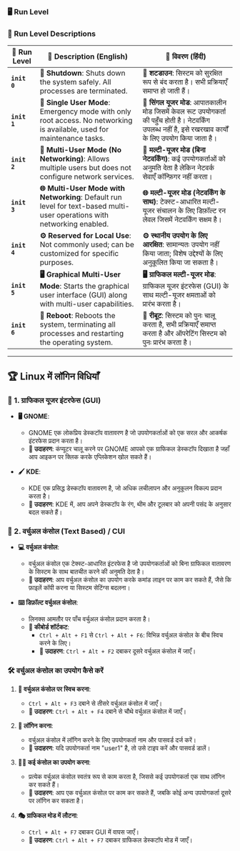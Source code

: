 ### 🖥️ Run Level
### 📌 Run Level Descriptions

| 🔢 Run Level | 📝 Description (English) | 📝 विवरण (हिंदी) |
|-----------|-----------------------|----------------|
| **`init 0`** | **🔻 Shutdown**: Shuts down the system safely. All processes are terminated. | **🔻 शटडाउन**: सिस्टम को सुरक्षित रूप से बंद करता है। सभी प्रक्रियाएँ समाप्त हो जाती हैं। |
| **`init 1`** | **🔧 Single User Mode**: Emergency mode with only root access. No networking is available, used for maintenance tasks. | **🔧 सिंगल यूजर मोड**: आपातकालीन मोड जिसमें केवल रूट उपयोगकर्ता की पहुँच होती है। नेटवर्किंग उपलब्ध नहीं है, इसे रखरखाव कार्यों के लिए उपयोग किया जाता है। |
| **`init 2`** | **👥 Multi-User Mode (No Networking)**: Allows multiple users but does not configure network services. | **👥 मल्टी-यूजर मोड (बिना नेटवर्किंग)**: कई उपयोगकर्ताओं को अनुमति देता है लेकिन नेटवर्क सेवाएँ कॉन्फ़िगर नहीं करता। |
| **`init 3`** | **🌐 Multi-User Mode with Networking**: Default run level for text-based multi-user operations with networking enabled. | **🌐 मल्टी-यूजर मोड (नेटवर्किंग के साथ)**: टेक्स्ट-आधारित मल्टी-यूजर संचालन के लिए डिफ़ॉल्ट रन लेवल जिसमें नेटवर्किंग सक्षम है। |
| **`init 4`** | **⚙️ Reserved for Local Use**: Not commonly used; can be customized for specific purposes. | **⚙️ स्थानीय उपयोग के लिए आरक्षित**: सामान्यतः उपयोग नहीं किया जाता; विशेष उद्देश्यों के लिए अनुकूलित किया जा सकता है। |
| **`init 5`** | **🖥️ Graphical Multi-User Mode**: Starts the graphical user interface (GUI) along with multi-user capabilities. | **🖥️ ग्राफिकल मल्टी-यूजर मोड**: ग्राफिकल यूजर इंटरफेस (GUI) के साथ मल्टी-यूजर क्षमताओं को प्रारंभ करता है। |
| **`init 6`** | **🔄 Reboot**: Reboots the system, terminating all processes and restarting the operating system. | **🔄 रीबूट**: सिस्टम को पुनः चालू करता है, सभी प्रक्रियाएँ समाप्त करता है और ऑपरेटिंग सिस्टम को पुनः प्रारंभ करता है। |

---

## 🏆 Linux में लॉगिन विधियाँ

### 🎨 1. ग्राफिकल यूजर इंटरफेस (GUI)

- **🖥️ GNOME**:
  - GNOME एक लोकप्रिय डेस्कटॉप वातावरण है जो उपयोगकर्ताओं को एक सरल और आकर्षक इंटरफेस प्रदान करता है।
  - **🔹 उदाहरण**: कंप्यूटर चालू करने पर GNOME आपको एक ग्राफिकल डेस्कटॉप दिखाता है जहाँ आप आइकन पर क्लिक करके एप्लिकेशन खोल सकते हैं।

- **🖌️ KDE**:
  - KDE एक प्रसिद्ध डेस्कटॉप वातावरण है, जो अधिक लचीलापन और अनुकूलन विकल्प प्रदान करता है।
  - **🔹 उदाहरण**: KDE में, आप अपने डेस्कटॉप के रंग, थीम और टूलबार को अपनी पसंद के अनुसार बदल सकते हैं।

### 🔢 2. वर्चुअल कंसोल (Text Based) / CUI

- **💻 वर्चुअल कंसोल**:
  - वर्चुअल कंसोल एक टेक्स्ट-आधारित इंटरफेस है जो उपयोगकर्ताओं को बिना ग्राफिकल वातावरण के सिस्टम के साथ बातचीत करने की अनुमति देता है।
  - **🔹 उदाहरण**: आप वर्चुअल कंसोल का उपयोग करके कमांड लाइन पर काम कर सकते हैं, जैसे कि फ़ाइलें कॉपी करना या सिस्टम सेटिंग्स बदलना।

- **⌨️ डिफ़ॉल्ट वर्चुअल कंसोल**:
  - लिनक्स आमतौर पर पाँच वर्चुअल कंसोल प्रदान करता है।
  - **🔹 कीबोर्ड शॉर्टकट**:
    - `Ctrl + Alt + F1` से `Ctrl + Alt + F6`: विभिन्न वर्चुअल कंसोल के बीच स्विच करने के लिए।
    - **🔹 उदाहरण**: `Ctrl + Alt + F2` दबाकर दूसरे वर्चुअल कंसोल में जाएँ।

### 🛠️ वर्चुअल कंसोल का उपयोग कैसे करें

1. **🔀 वर्चुअल कंसोल पर स्विच करना**:
   - `Ctrl + Alt + F3` दबाने से तीसरे वर्चुअल कंसोल में जाएँ।
   - **🔹 उदाहरण**: `Ctrl + Alt + F4` दबाने से चौथे वर्चुअल कंसोल में जाएँ।

2. **🔑 लॉगिन करना**:
   - वर्चुअल कंसोल में लॉगिन करने के लिए उपयोगकर्ता नाम और पासवर्ड दर्ज करें।
   - **🔹 उदाहरण**: यदि उपयोगकर्ता नाम "user1" है, तो उसे टाइप करें और पासवर्ड डालें।

3. **🧑‍💻 कई कंसोल का उपयोग करना**:
   - प्रत्येक वर्चुअल कंसोल स्वतंत्र रूप से काम करता है, जिससे कई उपयोगकर्ता एक साथ लॉगिन कर सकते हैं।
   - **🔹 उदाहरण**: आप एक वर्चुअल कंसोल पर काम कर सकते हैं, जबकि कोई अन्य उपयोगकर्ता दूसरे पर लॉगिन कर सकता है।

4. **🎭 ग्राफिकल मोड में लौटना**:
   - `Ctrl + Alt + F7` दबाकर GUI में वापस जाएँ।
   - **🔹 उदाहरण**: `Ctrl + Alt + F7` दबाकर ग्राफिकल डेस्कटॉप मोड में जाएँ।
